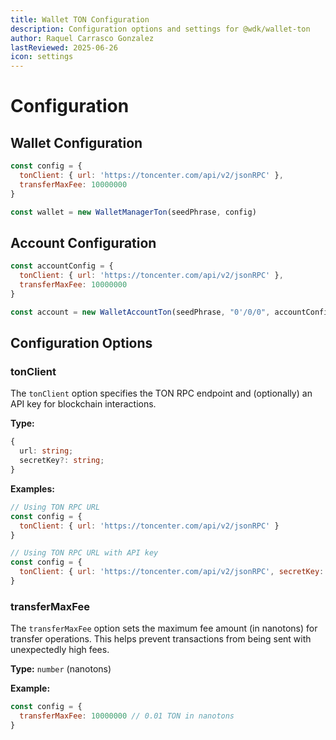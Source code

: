 ```yaml
---
title: Wallet TON Configuration
description: Configuration options and settings for @wdk/wallet-ton
author: Raquel Carrasco Gonzalez
lastReviewed: 2025-06-26
icon: settings
---
```

# Configuration

## Wallet Configuration

```javascript
const config = {
  tonClient: { url: 'https://toncenter.com/api/v2/jsonRPC' }, 
  transferMaxFee: 10000000 
}

const wallet = new WalletManagerTon(seedPhrase, config)
```

## Account Configuration

```javascript
const accountConfig = {
  tonClient: { url: 'https://toncenter.com/api/v2/jsonRPC' },
  transferMaxFee: 10000000
}

const account = new WalletAccountTon(seedPhrase, "0'/0/0", accountConfig)
```

## Configuration Options

### tonClient

The `tonClient` option specifies the TON RPC endpoint and (optionally) an API key for blockchain interactions.

**Type:**
```typescript
{
  url: string;         
  secretKey?: string;
}
```

**Examples:**
```javascript
// Using TON RPC URL
const config = {
  tonClient: { url: 'https://toncenter.com/api/v2/jsonRPC' }
}

// Using TON RPC URL with API key
const config = {
  tonClient: { url: 'https://toncenter.com/api/v2/jsonRPC', secretKey: 'your-api-key' }
}
```

### transferMaxFee

The `transferMaxFee` option sets the maximum fee amount (in nanotons) for transfer operations. This helps prevent transactions from being sent with unexpectedly high fees.

**Type:** `number` (nanotons)

**Example:**
```javascript
const config = {
  transferMaxFee: 10000000 // 0.01 TON in nanotons
}
```

